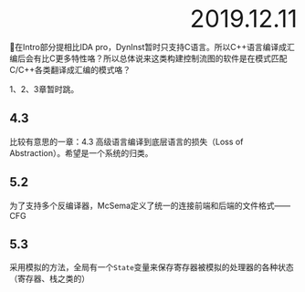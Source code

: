 <div style="font-size:3em; text-align:right;">2019.12.11</div>

🤔在Intro部分提相比IDA pro，DynInst暂时只支持C语言。所以C++语言编译成汇编后会有比C更多特性咯？所以总体说来这类构建控制流图的软件是在模式匹配C/C++各类翻译成汇编的模式咯？

1、2、3章暂时跳。

## 4.3

比较有意思的一章：4.3 高级语言编译到底层语言的损失（Loss of Abstraction）。希望是一个系统的归类。

## 5.2

为了支持多个反编译器，McSema定义了统一的连接前端和后端的文件格式——CFG

## 5.3

采用模拟的方法，全局有一个`State`变量来保存寄存器被模拟的处理器的各种状态（寄存器、栈之类的）